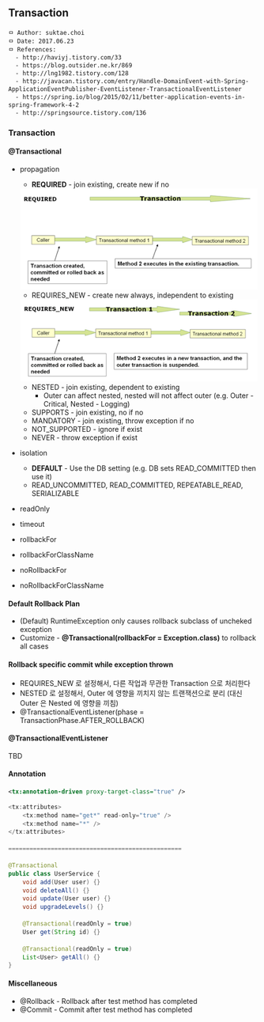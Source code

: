 ## Transaction

```
ㅁ Author: suktae.choi
ㅁ Date: 2017.06.23
ㅁ References:
  - http://haviyj.tistory.com/33
  - https://blog.outsider.ne.kr/869
  - http://lng1982.tistory.com/128
  - http://javacan.tistory.com/entry/Handle-DomainEvent-with-Spring-ApplicationEventPublisher-EventListener-TransactionalEventListener
  - https://spring.io/blog/2015/02/11/better-application-events-in-spring-framework-4-2
  - http://springsource.tistory.com/136
```

### Transaction
#### @Transactional
- propagation
  - **REQUIRED** - join existing, create new if no

  <img src="https://github.com/agongi/study/blob/master/spring-common/transaction/images/x1134407086.gif.pagespeed.ic.NDodWWj_K8.png">

  - REQUIRES_NEW - create new always, independent to existing

  <img src="https://github.com/agongi/study/blob/master/spring-common/transaction/images/x1025204939.gif.pagespeed.ic.qc3nIvzXgN.png">

  - NESTED - join existing, dependent to existing
    - Outer can affect nested, nested will not affect outer (e.g. Outer - Critical, Nested - Logging)
  - SUPPORTS - join existing, no if no
  - MANDATORY - join existing, throw exception if no
  - NOT_SUPPORTED - ignore if exist
  - NEVER - throw exception if exist

- isolation
  - **DEFAULT** - Use the DB setting (e.g. DB sets READ_COMMITTED then use it)
  - READ_UNCOMMITTED, READ_COMMITTED, REPEATABLE_READ, SERIALIZABLE
- readOnly
- timeout
- rollbackFor
- rollbackForClassName
- noRollbackFor
- noRollbackForClassName

#### Default Rollback Plan
- (Default) RuntimeException only causes rollback subclass of uncheked exception
- Customize - **@Transactional(rollbackFor = Exception.class)** to rollback all cases

#### Rollback specific commit while exception thrown
- REQUIRES_NEW 로 설정해서, 다른 작업과 무관한 Transaction 으로 처리한다
- NESTED 로 설정해서, Outer 에 영향을 끼치지 않는 트랜잭션으로 분리 (대신 Outer 은 Nested 에 영향을 끼침)
- @TransactionalEventListener(phase = TransactionPhase.AFTER_ROLLBACK)

#### @TransactionalEventListener
TBD

#### Annotation
```xml
<tx:annotation-driven proxy-target-class="true" />
```
```java
<tx:attributes>
	<tx:method name="get*" read-only="true" />
	<tx:method name="*" />
</tx:attributes>

=================================================

@Transactional
public class UserService {
    void add(User user) {}
    void deleteAll() {}
    void update(User user) {}
    void upgradeLevels() {}

    @Transactional(readOnly = true)
    User get(String id) {}

    @Transactional(readOnly = true)
    List<User> getAll() {}
}
```

#### Miscellaneous
- @Rollback - Rollback after test method has completed
- @Commit - Commit after test method has completed
